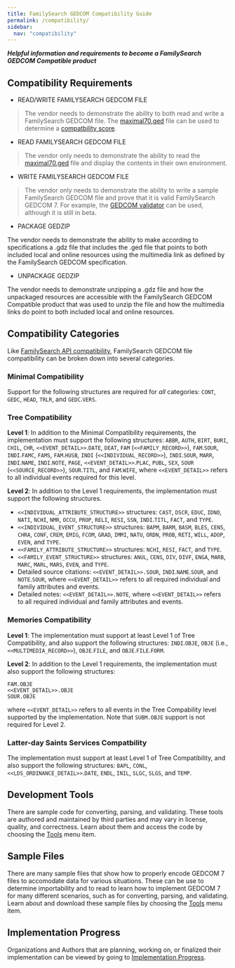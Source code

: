 ```yaml
---
title: FamilySearch GEDCOM Compatibility Guide
permalink: /compatibility/
sidebar:
  nav: "compatibility"
---
```

***Helpful information and requirements to become a FamilySearch GEDCOM Compatible product***


## Compatibility Requirements

* READ/WRITE FAMILYSEARCH GEDCOM FILE
> The vendor needs to demonstrate the ability to both read and write a FamilySearch GEDCOM file.  The [maximal70.ged](..\testfiles\gedcom70\maximal70.ged) file can be used to determine a [compatbility score](https://magikeygedcomconverter.azurewebsites.net/Compatability).

* READ FAMILYSEARCH GEDCOM FILE
> The vendor only needs to demonstrate the ability to read the [maximal70.ged](../testfiles/gedcom70/maximal70.ged) file and display the contents in their own environment.


* WRITE FAMILYSEARCH GEDCOM FILE
> The vendor only needs to demonstrate the ability to write a sample FamilySearch GEDCOM file and prove that it is valid FamilySearch GEDCOM 7. For example, the [GEDCOM validator](http://ged-inline.elasticbeanstalk.com/) can be used, although it is still in beta.
>
* PACKAGE GEDZIP
>
The vendor needs to demonstrate the ability to make according to specifications a .gdz file that includes the .ged file that points to both included local and online resources using the multimedia link as defined by the FamilySearch GEDCOM specification.
>
* UNPACKAGE GEDZIP
>
The vendor needs to demonstrate unzipping a .gdz file and how the unpackaged resources are accessible with the FamilySearch GEDCOM Compatible product that was used to unzip the file and how the multimedia links do point to both included local and online resources.

## Compatibility Categories

Like [FamilySearch API compatibility](https://www.familysearch.org/developers/docs/certification), FamilySearch GEDCOM file compatibility can be broken down into several categories.

### Minimal Compatibility

Support for the following structures are required for *all* categories: `CONT`, `GEDC`, `HEAD`, `TRLR`, and `GEDC`.`VERS`.

### Tree Compatibility

**Level 1**: In addition to the Minimal Compatibility requirements, the implementation must support the following structures: `ABBR`, `AUTH`, `BIRT`, `BURI`, `CHIL`, `CHR`, `<<EVENT_DETAIL>>`.`DATE`, `DEAT`, `FAM` (`<<FAMILY_RECORD>>`), `FAM`.`SOUR`, `INDI`.`FAMC`, `FAMS`, `FAM`.`HUSB`, `INDI` (`<<INDIVIDUAL_RECORD>>`), `INDI`.`SOUR`, `MARR`, `INDI`.`NAME`, `INDI`.`NOTE`, `PAGE`, `<<EVENT_DETAIL>>`.`PLAC`, `PUBL`, `SEX`, `SOUR` (`<<SOURCE_RECORD>>`), `SOUR`.`TITL`, and `FAM`.`WIFE`, where `<<EVENT_DETAIL>>` refers to all individual events required for this level.

**Level 2**: In addition to the Level 1 requirements, the implementation must support the following structures.

* `<<INDIVIDUAL_ATTRIBUTE_STRUCTURE>>` structures: `CAST`, `DSCR`, `EDUC`, `IDNO`, `NATI`, `NCHI`, `NMR`, `OCCU`, `PROP`, `RELI`, `RESI`, `SSN`, `INDI`.`TITL`, `FACT`, and `TYPE`.
* `<<INDIVIDUAL_EVENT_STRUCTURE>>` structures: `BAPM`, `BARM`, `BASM`, `BLES`, `CENS`, `CHRA`, `CONF`, `CREM`, `EMIG`, `FCOM`, `GRAD`, `IMMI`, `NATU`, `ORDN`, `PROB`, `RETI`, `WILL`, `ADOP`, `EVEN`, and `TYPE`.
* `<<FAMILY_ATTRIBUTE_STRUCTURE>>` structures: `NCHI`, `RESI`, `FACT`, and `TYPE`.
* `<<FAMILY_EVENT_STRUCTURE>>` structures: `ANUL`, `CENS`, `DIV`, `DIVF`, `ENGA`, `MARB`, `MARC`, `MARL`, `MARS`, `EVEN`, and `TYPE`.
* Detailed source citations: `<<EVENT_DETAIL>>.SOUR`, `INDI`.`NAME`.`SOUR`, and `NOTE`.`SOUR`, where `<<EVENT_DETAIL>>` refers to all required individual and family attributes and events.
* Detailed notes: `<<EVENT_DETAIL>>.NOTE`, where `<<EVENT_DETAIL>>` refers to all required individual and family attributes and events.

### Memories Compatibility

**Level 1**: The implementation must support at least Level 1 of Tree Compatibility, and also support the following structures: `INDI`.`OBJE`, `OBJE` (i.e., `<<MULTIMEDIA_RECORD>>`), `OBJE`.`FILE`, and `OBJE`.`FILE`.`FORM`.

**Level 2**: In addition to the Level 1 requirements, the implementation must also support the following structures:
```
FAM.OBJE
<<EVENT_DETAIL>>.OBJE
SOUR.OBJE
```
where `<<EVENT_DETAIL>>` refers to all events in the Tree Compability level supported by the implementation.
Note that `SUBM.OBJE` support is not required for Level 2.

### Latter-day Saints Services Compatbility

The implementation must support at least Level 1 of Tree Compatibility, and also support the following structures:
`BAPL`, `CONL`, `<<LDS_ORDINANCE_DETAIL>>`.`DATE`, `ENDL`, `INIL`, `SLGC`, `SLGS`, and `TEMP`.

## Development Tools
There are sample code for converting, parsing, and validating. These tools are authored and maintained by third parties and may vary in license, quality, and correctness. Learn about them and access the code by choosing the [Tools](/tools/) menu item.

## Sample Files
There are many sample files that show how to properly encode GEDCOM 7 files to accomodate data for various situations. These can be use to determine importability and to read to learn how to implement GEDCOM 7 for many different scenarios, such as for converting, parsing, and validating. Learn about and download these sample files by choosing the [Tools](/tools/) menu item.

## Implementation Progress
Organizations and Authors that are planning, working on, or finalized their implementation can be viewed by going to [Implementation Progress](https://www.familysearch.org/en/GEDCOM/implementation-progress).
